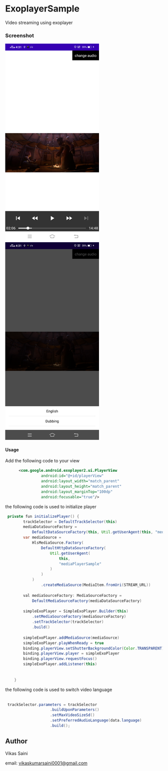 # ExoplayerSample
Video streaming using exoplayer

### Screenshot
<img src="https://github.com/sainivik/ExoplayerSample/blob/master/app/screenshots/home.png" width="300px" height="632px"/>
<img src="https://github.com/sainivik/ExoplayerSample/blob/master/app/screenshots/language.png" width="300px" height="632px"/>

#### Usage

Add the following code to your view

```xml
      <com.google.android.exoplayer2.ui.PlayerView
                android:id="@+id/playerView"
                android:layout_width="match_parent"
                android:layout_height="match_parent"
                android:layout_marginTop="100dp"
                android:focusable="true"/>
```

 the following code is used to initialize player

```java
 private fun initializePlayer() {
        trackSelector = DefaultTrackSelector(this)
        mediaDataSourceFactory =
            DefaultDataSourceFactory(this, Util.getUserAgent(this, "mediaPlayerSample"))
        var mediaSource =
            HlsMediaSource.Factory(
                DefaultHttpDataSourceFactory(
                    Util.getUserAgent(
                        this,
                        "mediaPlayerSample"
                    )
                )
            )
                .createMediaSource(MediaItem.fromUri(STREAM_URL))

        val mediaSourceFactory: MediaSourceFactory =
            DefaultMediaSourceFactory(mediaDataSourceFactory)

        simpleExoPlayer = SimpleExoPlayer.Builder(this)
            .setMediaSourceFactory(mediaSourceFactory)
            .setTrackSelector(trackSelector)
            .build()

        simpleExoPlayer.addMediaSource(mediaSource)
        simpleExoPlayer.playWhenReady = true
        binding.playerView.setShutterBackgroundColor(Color.TRANSPARENT)
        binding.playerView.player = simpleExoPlayer
        binding.playerView.requestFocus()
        simpleExoPlayer.addListener(this)


    }
```
the following code is used to switch video language

```java

 trackSelector.parameters = trackSelector
                    .buildUponParameters()
                    .setMaxVideoSizeSd()
                    .setPreferredAudioLanguage(data.language)
                    .build();
```



## Author

Vikas Saini

email: vikaskumarsaini0001@gmail.com


